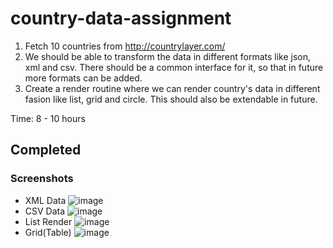 # country-data-assignment

1. Fetch 10 countries from http://countrylayer.com/
2. We should be able to transform the data in different formats like json, xml and csv. There should be a common interface for it, so that in future more formats can be added.
3. Create a render routine where we can render country's data in different fasion like list, grid and circle. This should also be extendable in future.
 
Time: 8 - 10 hours

## Completed

### Screenshots
- XML Data
![image](https://user-images.githubusercontent.com/8474784/136715812-ae8c13e9-c4d2-4169-b41d-c5c47a2e413b.png)
- CSV Data
![image](https://user-images.githubusercontent.com/8474784/136715849-043035e0-e37d-431e-b9e0-52042737fa06.png)
- List Render
![image](https://user-images.githubusercontent.com/8474784/136715865-6b8c5bf9-8885-4dc4-b663-210ba43d95d4.png)
- Grid(Table)
![image](https://user-images.githubusercontent.com/8474784/136715878-68863e4a-28bd-40bb-8734-ac1fcc59c1a5.png)

